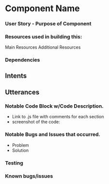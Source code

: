 # Component Name

### User Story - Purpose of Component

### Resources used in building this:
Main Resources
Additional Resources

### Dependencies

## Intents 

## Utterances

### Notable Code Block w/Code Description.
- Link to .js file with comments for each section
- screenshot of the code:

### Notable Bugs and Issues that occurred.
- Problem
- Solution

### Testing

### Known bugs/issues